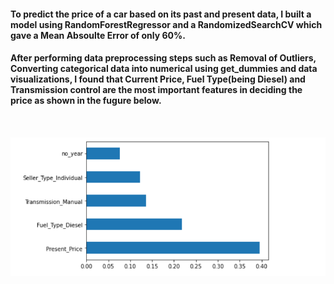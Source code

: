 <h4> To predict the price of a car based on its past and present data, I built a model using RandomForestRegressor and a RandomizedSearchCV which gave a Mean Absoulte Error of only 60%. <h4>
<h4> After performing data preprocessing steps such as Removal of Outliers, Converting categorical data into numerical using get_dummies and data visualizations, I found that Current Price, Fuel Type(being Diesel) and Transmission control are the most important features in deciding the price as shown in the fugure below.<h4> <br>
 
  
 
![Features](Features.png)
